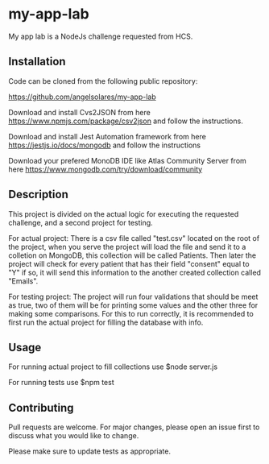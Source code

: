 # my-app-lab

My app lab is a NodeJs challenge requested from HCS.

## Installation

Code can be cloned from the following public repository:

https://github.com/angelsolares/my-app-lab

Download and install Cvs2JSON from here https://www.npmjs.com/package/csv2json and follow the instructions.

Download and install Jest Automation framework from here https://jestjs.io/docs/mongodb and follow the instructions

Download your prefered MonoDB IDE like Atlas Community Server from here
https://www.mongodb.com/try/download/community

## Description

This project is divided on the actual logic for executing the requested challenge, and a second project for testing.

For actual project:
There is a csv file called "test.csv" located on the root of the project, when you serve the project will
load the file and send it to a colletion on MongoDB, this collection will be called Patients. Then later the project will check for every patient that has their field "consent" equal to "Y" if so, it will send this information to the another created collection called "Emails".

For testing project:
The project will run four validations that should be meet as true, two of them will be for printing some values and the other three for making some comparisons. For this to run correctly, it is recommended to first run the actual project for filling the database with info.

## Usage

For running actual project to fill collections use
$node server.js

For running tests use
$npm test

## Contributing
Pull requests are welcome. For major changes, please open an issue first to discuss what you would like to change.

Please make sure to update tests as appropriate.
